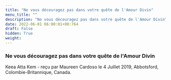 ```yaml
---
title: "Ne vous découragez pas dans votre quête de l'Amour Divin"
menu_title: ""
description: "Ne vous découragez pas dans votre quête de l'Amour Divin"
date: 2022-06-01 06:00:01+00:764
draft: False
hidden: True
weight:
---
```

### Ne vous découragez pas dans votre quête de l'Amour Divin

Keea Atta Kem - reçu par Maureen Cardoso le 4 Juillet 2019, Abbotsford, Colombie-Britannique, Canada.



